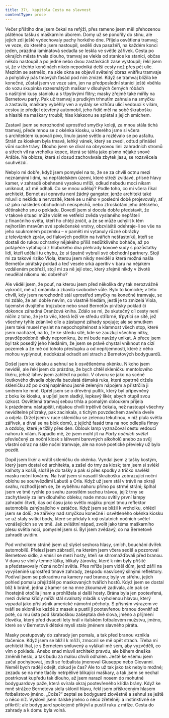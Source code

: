 ```yaml
---
title: 37\. kapitola Cesta na slavnost
contentType: prose
---
```


Večer příštího dne jsem čekal na refýži, přes rameno jsem měl přehozenou plátěnou tašku s maškarním úborem. Domy už se ponořily do stínu, ale jejich zdi ještě vydechovaly pachy horkého dne. Přijela osvětlená tramvaj; ve voze, do kterého jsem nastoupil, seděli dva pasažéři, na každém konci jeden, prázdná laminátová sedadla se leskla ve světle zářivek. Cesta po okrajích města trvala dlouho, tramvaj se vlekla od stanice ke stanici, občas někdo nastoupil a po jedné nebo dvou zastávkách zase vystoupil; řekl jsem si, že v těchto končinách nikdo nepodniká delší cesty než přes pět ulic. Mezitím se setmělo, na skle okna se objevil světelný obraz vnitřku tramvaje a pohyblivý pás tmavých fasád pod ním zmizel. Když se tramvaj blížila ke konečné, zůstal jsem ve voze sám, jen na předposlední stanici ještě vběhla do vozu skupinka rozesmátých maškar v dlouhých černých róbách s našitými kusy staniolu a s třpytivými flitry; masky zřejmě také mířily na Bernetovu party. Pak už tramvaj s prudkým trhnutím zahnula na smyčku a zastavila, maškary vyběhly ven a vydaly se vzhůru ulicí vedoucí k vilám, cestou je předjel otevřený automobil, jeho řidič měl na sobě škrabošku a hlasitě na maškary troubil; hlas klaksonu se splétal s jejich smíchem.

Zastavil jsem se nerozhodně uprostřed smyčky kolejí, za mnou stála tichá tramvaj, přede mnou se z okénka kiosku, u kterého jsme si včera s architektem kupovali pivo, linulo jasné světlo a rozlévalo se po asfaltu. Stráň za kioskem byla tmavá, lehký vánek, který se zvedl, odtud přinášel vůni suché trávy. Dlouho jsem se díval na obrysovou linii zahradních stromů a střech vil na vrcholku kopce, která se táhla jako písmo nějaké snové Arábie. Na obloze, která si dosud zachovávala zbytek jasu, se rozsvěcela souhvězdí.

Nebylo mi dobře, když jsem pomyslel na to, že se za chvíli octnu mezi neznámými lidmi, na nepřátelském území, které střeží zvídavé, přísné hlavy kamer, v zahradě obehnané vysokou mříží, odkud nebudu moci nikam uniknout, až mě odhalí. Co se mnou udělají? Podle toho, co mi včera říkal architekt, Bernet asi opravdu není žádný gangster, jenže architekt také mluvil o neklidu a nervozitě, které se u něho v poslední době projevovaly, ať už jako následek obchodních neúspěchů, nebo ztroskotání jeho dětského, dětinského snu o pokladu. Dovedl jsem si docela dobře představit, že v takové situaci může vidět ve vetřelci zvěda vyslaného nepřáteli z finančního světa, kteří ho chtějí zničit, a že se může uchýlit k těm nejhorším mravům své společenské vrstvy, obzvláště odehraje-li se vše na jeho soukromém pozemku – v paměti mi vytanuly různé obrázky z televizních zpráv, od fialových podlitin na tvářích nešťastníků, kteří se dostali do rukou ochranky nějakého příliš nedůtklivého boháče, až po potápěče vytahující z hlubokého dna přehrady kovové sudy s pozůstatky lidí, kteří udělali tu chybu, že si špatně vybrali své obchodní partnery. Stojí mi za takové riziko Viola, kterou jsem nikdy neviděl a která možná našla Bernetův pirátský poklad a teď vesele srká aperitiv v baru na nějakém vzdáleném pobřeží, stojí mi za ně její otec, který zřejmě nikdy v životě neudělal nikomu nic dobrého?

Ale věděl jsem, že pouť, na kterou jsem před několika dny tak nerozvážně vykročil, mě už omámila a zbavila svobodné vůle. Bylo to komické; v této chvíli, kdy jsem nerozhodně stál uprostřed smyčky na konečné tramvaje, se mi zdálo, že ani dobře nevím, co vlastně hledám, jestli je to zmizelá Viola, tajemství dvojitého trojzubce nebo snad Bernetův pirátský poklad či dokonce záhadná Oranžová kniha. Zdálo se mi, že skutečný cíl cesty není ničím z toho, že je to věc, která leží ve středu stříbrné, třpytící se sítě, jež všechny tyhle zdánlivé cíle a zástupné záhady spojuje; ale se smutkem jsem také musel myslet na nepochopitelnost a klamnost všech stop, které jsem nacházel, na to, že ke středu sítě, kde se zauzlují všechny nitky, pravděpodobně nikdy neproniknu, že mi bude navždy unikat. A přece jsem byl tak posedlý jeho hledáním, že jsem se právě chystal vniknout na cizí pozemek a že mě od tohoto přestupku a od nepříjemností, které z něho mohou vyplynout, nedokázal odradit ani strach z Bernetových bodyguardů.

Došel jsem ke kiosku a sehnul se k osvětlenému okénku. Nikoho jsem neviděl, ale řekl jsem do prázdna, že bych chtěl skleničku mentolového likéru, jehož láhev jsem zahlédl na polici. V otvoru se jako na scéně loutkového divadla objevila baculatá dámská ruka, která opatrně držela skleničku až po okraj naplněnou jasně zeleným nápojem a přistrčila ji směrem ke mně. Opřel jsem se o dřevěný pultík, který byl připevněný z boku ke kiosku, a upíjel jsem sladký, lepkavý likér, abych otupil svou úzkost. Osvětlená tramvaj sebou trhla a pomalým obloukem přijela k prázdnému nástupišti, nějakou chvíli trpělivě čekala, než nastoupí všechny neviditelné přízraky, pak zacinkala, s tichým povzdechem zavřela dveře a odjela. Držel jsem v ruce skleničku se zelenou tekutinou, v níž plula světla zářivek, a díval se na blok domů, z jejichž fasád tma na noc odlepila římsy a ozdoby, které je tížily přes den. Oblouk lamp vyznačoval cestu vedoucí nahoru k vilám. Napadlo mě, že jsem mohl jít na _Party nočních světel_ převlečený za noční kiosk s láhvemi barevných alkoholů anebo za svůj vlastní odraz na skle noční tramvaje, ale na nové poetické převleky už bylo pozdě.

Dopil jsem likér a vrátil skleničku do okénka. Vyndal jsem z tašky kostým, který jsem dostal od architekta, a zašel do tmy za kiosk; tam jsem si svlékl kalhoty a košili, složil je do tašky a pak si přes spodky a tričko navlékl masku noční továrny. Na tvář jsem si nasadil škrabošku zobrazující noční oblohu se souhvězdími Labutě a Orla. Když už jsem stál v trávě na okraji svahu, rozhodl jsem se, že vyběhnu nahoru přímo po strmé stráni; šplhal jsem ve tmě rychle po svahu zarostlém suchou trávou, jejíž trny se zachytávaly za lem dlouhého obleku; nade mnou svítily první lampy zahradní čtvrti, čas od času jako světlo majáku projel tmou reflektor automobilu zahýbajícího v zatáčce. Když jsem se blížil k vrcholku, ohlédl jsem se dolů; ze zářivky nad smyčkou konečné i osvětleného okénka kiosku se už staly svítící body, které se přidaly k roji ostatních nočních světel vznášejících se ve tmě. Jak zvláštní nápad, zvolit jako téma maškarního plesu světla noci, pomyslel jsem si. Byl jsem zvědavý, co na Bernetově zahradě uvidím.

Pod vrcholkem stráně jsem už slyšel seshora hlasy, smích, bouchání dvířek automobilů. Přelezl jsem zábradlí, na kterém jsem včera seděl a pozoroval Bernetovo sídlo, a vmísil se mezi hosty, kteří se shromažďovali před branou. V davu se vlnily temné látky, blikaly žárovky, které k nim byly přišité a představovaly různá noční světla. Přes mříže jsem viděl dům, jenž zářil na vyvýšenině uprostřed tmavé zahrady, zespodu nasvícený silnými reflektory. Podíval jsem se pokradmu na kamery nad branou; byly ve střehu, jejich pohled pomalu přejížděl po maskovaných tvářích hostů. Když jsem se dostal blíž k bráně, jedna z kamer se na mne zkoumavě zadívala, ale pak se lhostejně otočila jinam a prohlížela si další hosty. Brána byla jen pootevřená, mezi dvěma křídly mříží stál svalnatý mladík s vyholenou hlavou, který vypadal jako příslušník americké námořní pěchoty. S přísným výrazem ve tváři se sklonil ke každé z masek a pustil ji pootevřenou branou dovnitř až poté, co mu ústa pod škraboškou zašeptala dvě slova, jméno a příjmení člověka, který před dvaceti lety hrál v italském fotbalovém mužstvu, jméno, které se v Bernetově dětské mysli stalo jménem slavného piráta.

Masky postupovaly do zahrady jen pomalu, a tak před branou vznikla tlačenice. Když jsem se blížil k mříži, zmocnil se mě opět strach. Třeba mi architekt lhal, je s Bernetem smluvený a vylákali mě sem, aby vyzvěděli, co vím o pokladu. Anebo snad mluvil architekt pravdu, ale během dneška změnili heslo, a tak budu za malou chvíli odhalen. Ještě ke všemu jsem začal pochybovat, jestli se fotbalista jmenoval Giuseppe nebo Giovanni. Neměl bych raději odejít, dokud je čas? Ale to už tak jako tak nebylo možné; zezadu se na mne tlačily netrpělivé blikající maškary, a tak jsem se nechal postrkovat kupředu tak dlouho, až jsem narazil nosem do mohutné bodyguardovy paže, která svírala okraj pootevřeného křídla brány. Když ke mně strážce Bernetova sídla sklonil hlavu, řekl jsem při­škrceným hlasem fotbalistovo jméno. „Cože?“ zeptal se bodyguard zlověstně a sehnul se ještě o něco níž. Vyslovil jsem italské jméno o něco zřetelněji a instinktivně se přikrčil; ale bodyguard spokojeně přikývl a pustil ruku z mříže. Cesta do zahrady a k domu byla volná.
